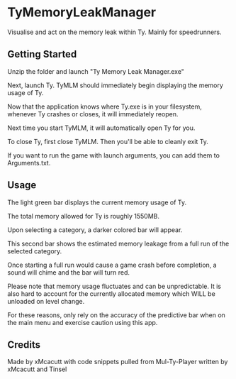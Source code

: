 # TyMemoryLeakManager
Visualise and act on the memory leak within Ty. Mainly for speedrunners.

## Getting Started
Unzip the folder and launch "Ty Memory Leak Manager.exe"

Next, launch Ty. TyMLM should immediately begin displaying the memory usage of Ty.

Now that the application knows where Ty.exe is in your filesystem, whenever Ty crashes or closes, it will immediately reopen.

Next time you start TyMLM, it will automatically open Ty for you.

To close Ty, first close TyMLM. Then you'll be able to cleanly exit Ty.

If you want to run the game with launch arguments, you can add them to Arguments.txt.

## Usage
The light green bar displays the current memory usage of Ty.

The total memory allowed for Ty is roughly 1550MB.

Upon selecting a category, a darker colored bar will appear.

This second bar shows the estimated memory leakage from a full run of the selected category.

Once starting a full run would cause a game crash before completion, a sound will chime and the bar will turn red.

Please note that memory usage fluctuates and can be unpredictable. It is also hard to account for the currently allocated memory which WILL be unloaded on level change.

For these reasons, only rely on the accuracy of the predictive bar when on the main menu and exercise caution using this app.

## Credits
Made by xMcacutt with code snippets pulled from Mul-Ty-Player written by xMcacutt and Tinsel
